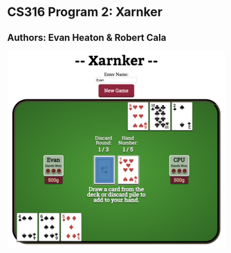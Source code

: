 # CS316 Program 2: Xarnker
## Authors: Evan Heaton & Robert Cala
![Xarnker Preview](xarnker.png "Xarnker Preview")
